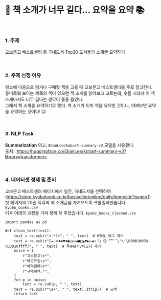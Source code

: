 # 📖 책 소개가 너무 길다... 요약을 요약 📚

<br>

### 1. 주제
교보문고 베스트셀러 중 국내도서 Top20 도서들의 소개글 요약하기

<br>

### 2. 주제 선정 이유
평소에 다음으로 읽거나 구매할 책을 고를 때 교보문고 베스트셀러를 주로 참고한다. <br>
흥미로워 보이는 제목의 책이 있으면 책 소개를 읽어보고 고르는데, 숏폼 시대에 이 책 소개마저도 너무 길다는 생각이 종종 들었다. <br>
그래서 책 소개를 요약하기로 했다. 책 소개가 이미 책을 요약한 것이니, 어찌보면 요약을 요약하는 것이다! 😉

<br>

### 3. NLP Task
**Summarization** 이고, `EbanLee/kobart-summary-v3` 모델을 사용했다. <br>
출처 : https://huggingface.co/EbanLee/kobart-summary-v3?library=transformers

<br>

### 4. 데이터셋 정제 및 준비
교보문고 베스트셀러 페이지에서 일간, 국내도서를 선택하여 (https://store.kyobobook.co.kr/bestseller/online/daily/domestic?page=1) <br>
첫 페이지의 20권 각각의 책 소개글을 가져오도록 크롤링하였습니다. `kyobo_books.csv` <br>
이후 아래의 과정을 거쳐 정제 해 주었습니다. `kyobo_books_cleaned.csv`
```import re
import pandas as pd 

def clean_text(text):
    text = re.sub(r"<.*?>", " ", text)  # HTML 태그 제거
    text = re.sub(r"[★☆※♣♠♥♦●○◎◇◆■□▲▼▶▷◀◁『』《》“”‘’\"\'\U00010000-\U0010ffff]", " ", text)  # 특수문자/이모지 제거
    noise = [
        r"교보문고\s*",
        r"바로드림\s*",
        r"예약판매\s*",
        r"구매혜택.*",
    ]
    for p in noise:
        text = re.sub(p, " ", text)
    text = re.sub(r"\s+", " ", text).strip()  # 공백
    return text
```
